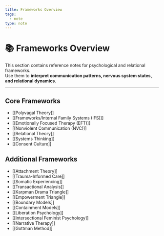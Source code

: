 ```yaml
---
title: Frameworks Overview
tags:
  - note
type: note
---
```


<!-- @format -->

# 📚 Frameworks Overview

This section contains reference notes for psychological and relational frameworks.  
Use them to **interpret communication patterns, nervous system states, and relational dynamics**.

---

## Core Frameworks

- [[Polyvagal Theory]]
- [[Frameworks/Internal Family Systems (IFS)]]
- [[Emotionally Focused Therapy (EFT)]]
- [[Nonviolent Communication (NVC)]]
- [[Relational Theory]]
- [[Systems Thinking]]
- [[Consent Culture]]

## Additional Frameworks

- [[Attachment Theory]]
- [[Trauma-Informed Care]]
- [[Somatic Experiencing]]
- [[Transactional Analysis]]
- [[Karpman Drama Triangle]]
- [[Empowerment Triangle]]
- [[Boundary Models]]
- [[Containment Models]]
- [[Liberation Psychology]]
- [[Intersectional Feminist Psychology]]
- [[Narrative Therapy]]
- [[Gottman Method]]
